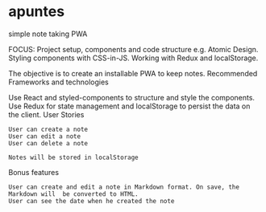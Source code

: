 # apuntes
simple note taking PWA

FOCUS: Project setup, components and code structure e.g. Atomic Design. Styling components with CSS-in-JS. Working with Redux and localStorage. 

The objective is to create an installable PWA to keep notes.
Recommended Frameworks and technologies

Use React and styled-components to structure and style the components. Use Redux for state management and localStorage to persist the data on the client.
User Stories

    User can create a note
    User can edit a note
    User can delete a note

    Notes will be stored in localStorage

Bonus features

    User can create and edit a note in Markdown format. On save, the Markdown will  be converted to HTML.
    User can see the date when he created the note
